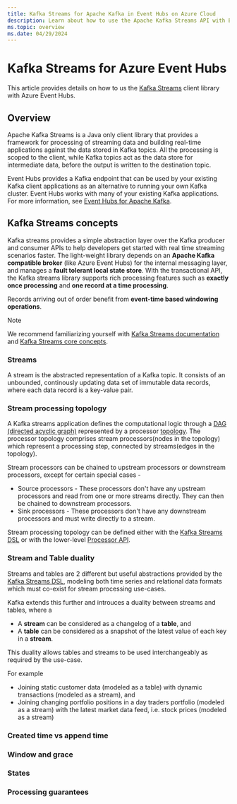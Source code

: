 ```yaml
---
title: Kafka Streams for Apache Kafka in Event Hubs on Azure Cloud
description: Learn about how to use the Apache Kafka Streams API with Event Hubs service on Azure Cloud.
ms.topic: overview
ms.date: 04/29/2024
---
```


# Kafka Streams for Azure Event Hubs

This article provides details on how to us the [Kafka Streams](https://kafka.apache.org/documentation/streams/) client library with Azure Event Hubs.

## Overview

Apache Kafka Streams is a Java only client library that provides a framework for processing of streaming data and building real-time applications against the data stored in Kafka topics. All the processing is scoped to the client, while Kafka topics act as the data store for intermediate data, before the output is written to the destination topic.

Event Hubs provides a Kafka endpoint that can be used by your existing Kafka client applications as an alternative to running your own Kafka cluster. Event Hubs works with many of your existing Kafka applications. For more information, see [Event Hubs for Apache Kafka](azure-event-hubs-kafka-overview.md).

## Kafka Streams concepts

Kafka streams provides a simple abstraction layer over the Kafka producer and consumer APIs to help developers get started with real time streaming scenarios faster. The light-weight library depends on an **Apache Kafka compatible broker** (like Azure Event Hubs) for the internal messaging layer, and manages a **fault tolerant local state store**. With the transactional API, the Kafka streams library supports rich processing features such as **exactly once processing** and **one record at a time processing**.

Records arriving out of order benefit from **event-time based windowing operations**.

> [!NOTE]
> We recommend familiarizing yourself with [Kafka Streams documentation](https://kafka.apache.org/37/documentation/streams/) and [Kafka Streams core concepts](https://kafka.apache.org/37/documentation/streams/core-concepts).
>

### Streams

A stream is the abstracted representation of a Kafka topic. It consists of an unbounded, continously updating data set of immutable data records, where each data record is a key-value pair.

### Stream processing topology

A Kafka streams application defines the computational logic through a [DAG (directed acyclic graph)](https://en.wikipedia.org/wiki/Directed_acyclic_graph) represented by a processor [topology](https://javadoc.io/doc/org.apache.kafka/kafka-streams/latest/org/apache/kafka/streams/Topology.html). The processor topology comprises stream processors(nodes in the topology) which represent a processing step, connected by streams(edges in the topology).

Stream processors can be chained to upstream processors or downstream processors, except for certain special cases - 
  * Source processors - These processors don't have any upstream processors and read from one or more streams directly. They can then be chained to downstream processors. 
  * Sink processors - These processors don't have any downstream processors and must write directly to a stream.

Stream processing topology can be defined either with the [Kafka Streams DSL](https://kafka.apache.org/37/documentation/streams/developer-guide/dsl-api.html) or with the lower-level [Processor API](https://kafka.apache.org/37/documentation/streams/developer-guide/processor-api.html).


### Stream and Table duality

Streams and tables are 2 different but useful abstractions provided by the [Kafka Streams DSL](https://kafka.apache.org/37/documentation/streams/developer-guide/dsl-api.html), modeling both time series and relational data formats which must co-exist for stream processing use-cases. 

Kafka extends this further and introuces a duality between streams and tables, where a
  * A **stream** can be considered as a changelog of a **table**, and
  * A **table** can be considered as a snapshot of the latest value of each key in a **stream**.

This duality allows tables and streams to be used interchangeably as required by the use-case.

For example

  * Joining static customer data (modeled as a table) with dynamic transactions (modeled as a stream), and
  * Joining changing portfolio positions in a day traders portfolio (modeled as a stream) with the latest market data feed, i.e. stock prices (modeled as a stream)

### Created time vs append time

### Window and grace

### States

### Processing guarantees